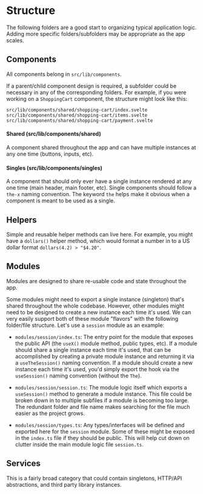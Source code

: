 # Structure

The following folders are a good start to organizing typical application logic. Adding more specific folders/subfolders may be appropriate as the app scales.

## Components

All components belong in `src/lib/components`.

If a parent/child component design is required, a subfolder could be necessary in any of the corresponding folders. For example, if you were working on a `ShoppingCart` component, the structure might look like this:

```
src/lib/components/shared/shopping-cart/index.svelte
src/lib/components/shared/shopping-cart/items.svelte
src/lib/components/shared/shopping-cart/payment.svelte
```

#### Shared (src/lib/components/shared)

A component shared throughout the app and can have multiple instances at any one time (buttons, inputs, etc).

#### Singles (src/lib/components/singles)

A component that should only ever have a single instance rendered at any one time (main header, main footer, etc). Single components should follow a `the-x` naming convention. The keyword `the` helps make it obvious when a component is meant to be used as a single.

## Helpers

Simple and reusable helper methods can live here. For example, you might have a `dollars()` helper method, which would format a number in to a US dollar format `dollars(4.2) > "$4.20"`.

## Modules

Modules are designed to share re-usable code and state throughout the app.

Some modules might need to export a single instance (singleton) that's shared throughout the whole codebase. However, other modules might need to be designed to create a new instance each time it's used. We can very easily support both of these module "flavors" with the following folder/file structure. Let's use a `session` module as an example:

- `modules/session/index.ts`: The entry point for the module that exposes the public API (the `useX()` module method, public types, etc). If a module should share a single instance each time it's used, that can be accomplished by creating a private module instance and returning it via a `useTheSession()` naming convention. If a module should create a new instance each time it's used, you'd simply export the hook via the `useSession()` naming convention (without the `The`).

- `modules/session/session.ts`: The module logic itself which exports a `useSession()` method to generate a module instance. This file could be broken down in to multiple subfiles if a module is becoming too large. The redundant folder and file name makes searching for the file much easier as the project grows.

- `modules/session/types.ts`: Any types/interfaces will be defined and exported here for the `session` module. Some of these might be exposed in the `index.ts` file if they should be public. This will help cut down on clutter inside the main module logic file `session.ts`.

## Services

This is a fairly broad category that could contain singletons, HTTP/API abstractions, and third party library instances.
